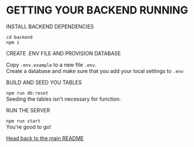 # GETTING YOUR BACKEND RUNNING

INSTALL BACKEND DEPENDENCIES

`cd backend`</br>
`npm i`

CREATE .ENV FILE AND PROVISION DATABASE

Copy `.env.example` to a new file `.env`.</br>
Create a database and make sure that you add your local settings to `.env`

BUILD AND SEED YOU TABLES

`npm run db:reset`</br>
Seeding the tables isn't necessary for function.

RUN THE SERVER

`npm run start`</br>
You're good to go!

[Head back to the main README](../README.md)
